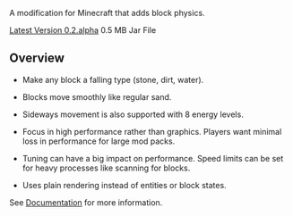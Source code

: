 A modification for Minecraft that adds block physics.

[Latest Version 0.2.alpha](https://github.com/SynchroField/Floaxial/releases/download/0.2.alpha/Floaxial-0.2.alpha.jar) 0.5 MB Jar File

## Overview

 - Make any block a falling type (stone, dirt, water).

 - Blocks move smoothly like regular sand.
 
 - Sideways movement is also supported with 8 energy levels.

 - Focus in high performance rather than graphics.  Players want minimal loss in performance for large mod packs.

 - Tuning can have a big impact on performance.  Speed limits can be set for heavy processes like scanning for blocks.

 - Uses plain rendering instead of entities or block states.

See [Documentation](https://github.com/SynchroField/Floaxial/wiki) for more information.
